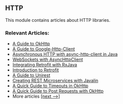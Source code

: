 ## HTTP

This module contains articles about HTTP libraries.

### Relevant Articles: 

- [A Guide to OkHttp](https://www.surya.com/guide-to-okhttp)
- [A Guide to Google-Http-Client](https://www.surya.com/google-http-client)
- [Asynchronous HTTP with async-http-client in Java](https://www.surya.com/async-http-client)
- [WebSockets with AsyncHttpClient](https://www.surya.com/async-http-client-websockets)
- [Integrating Retrofit with RxJava](https://www.surya.com/retrofit-rxjava)
- [Introduction to Retrofit](https://www.surya.com/retrofit)
- [A Guide to Unirest](https://www.surya.com/unirest)
- [Creating REST Microservices with Javalin](https://www.surya.com/javalin-rest-microservices)
- [A Quick Guide to Timeouts in OkHttp](https://www.surya.com/okhttp-timeouts)
- [A Quick Guide to Post Requests with OkHttp](https://www.surya.com/okhttp-post)
- More articles [[next -->]](/libraries-http-2)
